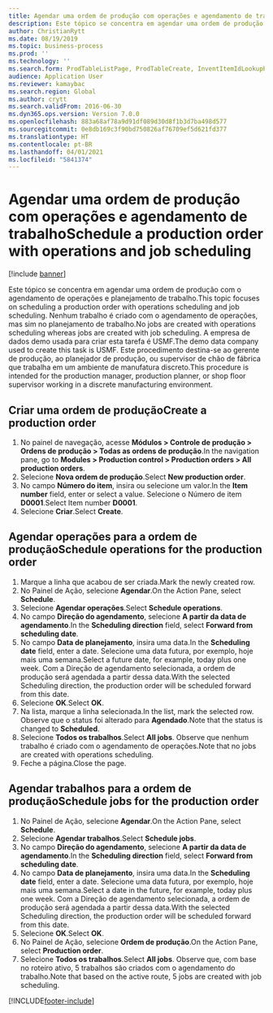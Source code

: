```yaml
---
title: Agendar uma ordem de produção com operações e agendamento de trabalho
description: Este tópico se concentra em agendar uma ordem de produção com o agendamento de operações e planejamento de trabalho.
author: ChristianRytt
ms.date: 08/19/2019
ms.topic: business-process
ms.prod: ''
ms.technology: ''
ms.search.form: ProdTableListPage, ProdTableCreate, InventItemIdLookupPurchase, ProdSchedule, ProdTable, ProdRouteJob
audience: Application User
ms.reviewer: kamaybac
ms.search.region: Global
ms.author: crytt
ms.search.validFrom: 2016-06-30
ms.dyn365.ops.version: Version 7.0.0
ms.openlocfilehash: 883a68af78a9d91df089d30d8f1b3d7ba498d577
ms.sourcegitcommit: 0e8db169c3f90bd750826af76709ef5d621fd377
ms.translationtype: HT
ms.contentlocale: pt-BR
ms.lasthandoff: 04/01/2021
ms.locfileid: "5841374"
---
```

# <a name="schedule-a-production-order-with-operations-and-job-scheduling"></a><span data-ttu-id="4148c-103">Agendar uma ordem de produção com operações e agendamento de trabalho</span><span class="sxs-lookup"><span data-stu-id="4148c-103">Schedule a production order with operations and job scheduling</span></span>

[!include [banner](../../includes/banner.md)]

<span data-ttu-id="4148c-104">Este tópico se concentra em agendar uma ordem de produção com o agendamento de operações e planejamento de trabalho.</span><span class="sxs-lookup"><span data-stu-id="4148c-104">This topic focuses on scheduling a production order with operations scheduling and job scheduling.</span></span> <span data-ttu-id="4148c-105">Nenhum trabalho é criado com o agendamento de operações, mas sim no planejamento de trabalho.</span><span class="sxs-lookup"><span data-stu-id="4148c-105">No jobs are created with operations scheduling whereas jobs are created with job scheduling.</span></span> <span data-ttu-id="4148c-106">A empresa de dados demo usada para criar esta tarefa é USMF.</span><span class="sxs-lookup"><span data-stu-id="4148c-106">The demo data company used to create this task is USMF.</span></span> <span data-ttu-id="4148c-107">Este procedimento destina-se ao gerente de produção, ao planejador de produção, ou supervisor de chão de fábrica que trabalha em um ambiente de manufatura discreto.</span><span class="sxs-lookup"><span data-stu-id="4148c-107">This procedure is intended for the production manager, production planner, or shop floor supervisor working in a discrete manufacturing environment.</span></span>


## <a name="create-a-production-order"></a><span data-ttu-id="4148c-108">Criar uma ordem de produção</span><span class="sxs-lookup"><span data-stu-id="4148c-108">Create a production order</span></span>
1. <span data-ttu-id="4148c-109">No painel de navegação, acesse **Módulos > Controle de produção > Ordens de produção > Todas as ordens de produção**.</span><span class="sxs-lookup"><span data-stu-id="4148c-109">In the navigation pane, go to **Modules > Production control > Production orders > All production orders**.</span></span>
2. <span data-ttu-id="4148c-110">Selecione **Nova ordem de produção**.</span><span class="sxs-lookup"><span data-stu-id="4148c-110">Select **New production order**.</span></span>
3. <span data-ttu-id="4148c-111">No campo **Número do item**, insira ou selecione um valor.</span><span class="sxs-lookup"><span data-stu-id="4148c-111">In the **Item number** field, enter or select a value.</span></span> <span data-ttu-id="4148c-112">Selecione o Número de item **D0001**.</span><span class="sxs-lookup"><span data-stu-id="4148c-112">Select Item number **D0001**.</span></span>  
4. <span data-ttu-id="4148c-113">Selecione **Criar**.</span><span class="sxs-lookup"><span data-stu-id="4148c-113">Select **Create**.</span></span>

## <a name="schedule-operations-for-the-production-order"></a><span data-ttu-id="4148c-114">Agendar operações para a ordem de produção</span><span class="sxs-lookup"><span data-stu-id="4148c-114">Schedule operations for the production order</span></span>
1. <span data-ttu-id="4148c-115">Marque a linha que acabou de ser criada.</span><span class="sxs-lookup"><span data-stu-id="4148c-115">Mark the newly created row.</span></span>      
2. <span data-ttu-id="4148c-116">No Painel de Ação, selecione **Agendar**.</span><span class="sxs-lookup"><span data-stu-id="4148c-116">On the Action Pane, select **Schedule**.</span></span>
3. <span data-ttu-id="4148c-117">Selecione **Agendar operações**.</span><span class="sxs-lookup"><span data-stu-id="4148c-117">Select **Schedule operations**.</span></span>
4. <span data-ttu-id="4148c-118">No campo **Direção do agendamento**, selecione **A partir da data de agendamento**.</span><span class="sxs-lookup"><span data-stu-id="4148c-118">In the **Scheduling direction** field, select **Forward from scheduling date**.</span></span>
5. <span data-ttu-id="4148c-119">No campo **Data de planejamento**, insira uma data.</span><span class="sxs-lookup"><span data-stu-id="4148c-119">In the **Scheduling date** field, enter a date.</span></span> <span data-ttu-id="4148c-120">Selecione uma data futura, por exemplo, hoje mais uma semana.</span><span class="sxs-lookup"><span data-stu-id="4148c-120">Select a future date, for example, today plus one week.</span></span> <span data-ttu-id="4148c-121">Com a Direção de agendamento selecionada, a ordem de produção será agendada a partir dessa data.</span><span class="sxs-lookup"><span data-stu-id="4148c-121">With the selected Scheduling direction, the production order will be scheduled forward from this date.</span></span>  
6. <span data-ttu-id="4148c-122">Selecione **OK**.</span><span class="sxs-lookup"><span data-stu-id="4148c-122">Select **OK**.</span></span>
7. <span data-ttu-id="4148c-123">Na lista, marque a linha selecionada.</span><span class="sxs-lookup"><span data-stu-id="4148c-123">In the list, mark the selected row.</span></span> <span data-ttu-id="4148c-124">Observe que o status foi alterado para **Agendado**.</span><span class="sxs-lookup"><span data-stu-id="4148c-124">Note that the status is changed to **Scheduled**.</span></span> 
8. <span data-ttu-id="4148c-125">Selecione **Todos os trabalhos**.</span><span class="sxs-lookup"><span data-stu-id="4148c-125">Select **All jobs**.</span></span> <span data-ttu-id="4148c-126">Observe que nenhum trabalho é criado com o agendamento de operações.</span><span class="sxs-lookup"><span data-stu-id="4148c-126">Note that no jobs are created with operations scheduling.</span></span>  
9. <span data-ttu-id="4148c-127">Feche a página.</span><span class="sxs-lookup"><span data-stu-id="4148c-127">Close the page.</span></span>

## <a name="schedule-jobs-for-the-production-order"></a><span data-ttu-id="4148c-128">Agendar trabalhos para a ordem de produção</span><span class="sxs-lookup"><span data-stu-id="4148c-128">Schedule jobs for the production order</span></span>
1. <span data-ttu-id="4148c-129">No Painel de Ação, selecione **Agendar**.</span><span class="sxs-lookup"><span data-stu-id="4148c-129">On the Action Pane, select **Schedule**.</span></span>
2. <span data-ttu-id="4148c-130">Selecione **Agendar trabalhos**.</span><span class="sxs-lookup"><span data-stu-id="4148c-130">Select **Schedule jobs**.</span></span>
3. <span data-ttu-id="4148c-131">No campo **Direção do agendamento**, selecione **A partir da data de agendamento**.</span><span class="sxs-lookup"><span data-stu-id="4148c-131">In the **Scheduling direction** field, select **Forward from scheduling date**.</span></span>
4. <span data-ttu-id="4148c-132">No campo **Data de planejamento**, insira uma data.</span><span class="sxs-lookup"><span data-stu-id="4148c-132">In the **Scheduling date** field, enter a date.</span></span> <span data-ttu-id="4148c-133">Selecione uma data futura, por exemplo, hoje mais uma semana.</span><span class="sxs-lookup"><span data-stu-id="4148c-133">Select a date in the future, for example, today plus one week.</span></span> <span data-ttu-id="4148c-134">Com a Direção de agendamento selecionada, a ordem de produção será agendada a partir dessa data.</span><span class="sxs-lookup"><span data-stu-id="4148c-134">With the selected Scheduling direction, the production order will be scheduled forward from this date.</span></span>  
5. <span data-ttu-id="4148c-135">Selecione **OK**.</span><span class="sxs-lookup"><span data-stu-id="4148c-135">Select **OK**.</span></span>
6. <span data-ttu-id="4148c-136">No Painel de Ação, selecione **Ordem de produção**.</span><span class="sxs-lookup"><span data-stu-id="4148c-136">On the Action Pane, select **Production order**.</span></span>
7. <span data-ttu-id="4148c-137">Selecione **Todos os trabalhos**.</span><span class="sxs-lookup"><span data-stu-id="4148c-137">Select **All jobs**.</span></span> <span data-ttu-id="4148c-138">Observe que, com base no roteiro ativo, 5 trabalhos são criados com o agendamento do trabalho.</span><span class="sxs-lookup"><span data-stu-id="4148c-138">Note that based on the active route, 5 jobs are created with job scheduling.</span></span>  



[!INCLUDE[footer-include](../../../includes/footer-banner.md)]